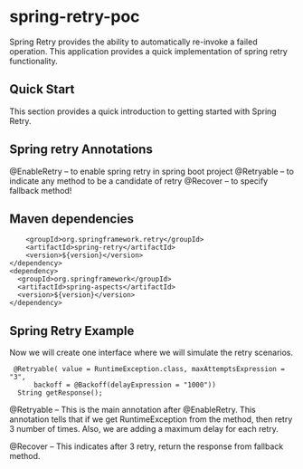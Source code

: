 # spring-retry-poc
Spring Retry provides the ability to automatically re-invoke a failed operation. This application provides a quick implementation of spring retry functionality.

## Quick Start
This section provides a quick introduction to getting started with Spring Retry.

## Spring retry Annotations

@EnableRetry – to enable spring retry in spring boot project
@Retryable – to indicate any method to be a candidate of retry
@Recover – to specify fallback method!


## Maven dependencies

``` <dependency>
    <groupId>org.springframework.retry</groupId>
    <artifactId>spring-retry</artifactId>
    <version>${version}</version>
</dependency>
<dependency>
  <groupId>org.springframework</groupId>
  <artifactId>spring-aspects</artifactId>
  <version>${version}</version>
</dependency> 
```

## Spring Retry Example

Now we will create one interface where we will simulate the retry scenarios.
```
 @Retryable( value = RuntimeException.class, maxAttemptsExpression = "3",
      backoff = @Backoff(delayExpression = "1000"))
  String getResponse();
  ```
  
@Retryable – This is the main annotation after @EnableRetry. This annotation tells that if we get RuntimeException from the method, then retry 3 number of times. Also, we are adding a maximum delay for each retry.

@Recover – This indicates after 3 retry, return the response from fallback method.
  
  
